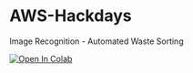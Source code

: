 # AWS-Hackdays

Image Recognition - Automated Waste Sorting

[![Open In Colab](https://colab.research.google.com/assets/colab-badge.svg)](https://colab.research.google.com/github/GoldenCorgi/AWS-Hackdays/blob/master/WebAppRecognition.ipynb)
